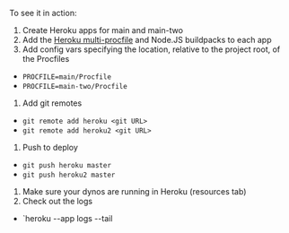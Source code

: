 To see it in action:
1. Create Heroku apps for main and main-two
1. Add the [Heroku multi-procfile](https://elements.heroku.com/buildpacks/heroku/heroku-buildpack-multi-procfile) and Node.JS buildpacks to each app
1. Add config vars specifying the location, relative to the project root, of the Procfiles
  - `PROCFILE=main/Procfile`
  - `PROCFILE=main-two/Procfile`
1. Add git remotes
  - `git remote add heroku <git URL>`
  - `git remote add heroku2 <git URL>`
1. Push to deploy
  - `git push heroku master`
  - `git push heroku2 master`
1. Make sure your dynos are running in Heroku (resources tab)
1. Check out the logs
  - `heroku --app <Heroku app name> logs --tail
